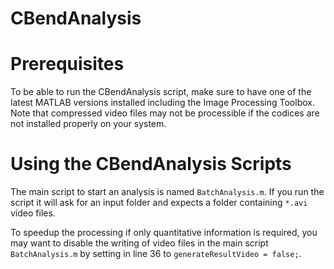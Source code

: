 # CBendAnalysis

# Prerequisites
To be able to run the CBendAnalysis script, make sure to have one of the latest MATLAB versions installed including the Image Processing Toolbox. Note that compressed video files may not be processible if the codices are not installed properly on your system.

# Using the CBendAnalysis Scripts
The main script to start an analysis is named `BatchAnalysis.m`. If you run the script it will ask for an input folder and expects a folder containing `*.avi` video files.

To speedup the processing if only quantitative information is required, you may want to disable the writing of video files in the main script `BatchAnalysis.m` by setting in line 36 to `generateResultVideo = false;`.
